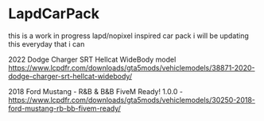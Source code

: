 # LapdCarPack
this is a work in progress lapd/nopixel inspired car pack i will be updating this everyday that i can

2022 Dodge Charger SRT Hellcat WideBody model
https://www.lcpdfr.com/downloads/gta5mods/vehiclemodels/38871-2020-dodge-charger-srt-hellcat-widebody/

2018 Ford Mustang - R&B & B&B FiveM Ready! 1.0.0 -
https://www.lcpdfr.com/downloads/gta5mods/vehiclemodels/30250-2018-ford-mustang-rb-bb-fivem-ready/
